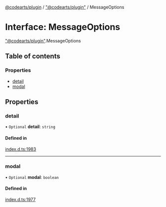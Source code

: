 [@codearts/plugin](../README.md) / ["@codearts/plugin"](../modules/_codearts_plugin_.md) / MessageOptions

# Interface: MessageOptions

["@codearts/plugin"](../modules/_codearts_plugin_.md).MessageOptions

## Table of contents

### Properties

- [detail](codearts_plugin_.MessageOptions.md#detail)
- [modal](codearts_plugin_.MessageOptions.md#modal)

## Properties

### detail

• `Optional` **detail**: `string`

#### Defined in

[index.d.ts:1983](https://github.com/huaweicloud/cloudide-plugin-api/blob/d4de966/index.d.ts#L1983)

___

### modal

• `Optional` **modal**: `boolean`

#### Defined in

[index.d.ts:1977](https://github.com/huaweicloud/cloudide-plugin-api/blob/d4de966/index.d.ts#L1977)
